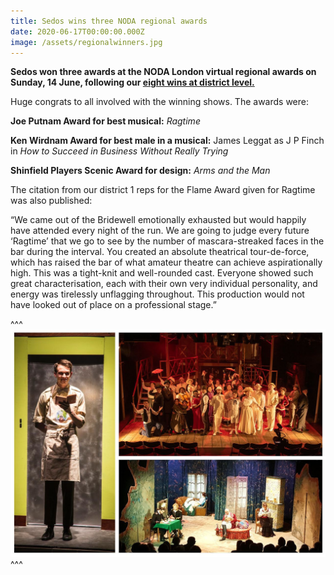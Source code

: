 ```yaml
---
title: Sedos wins three NODA regional awards
date: 2020-06-17T00:00:00.000Z
image: /assets/regionalwinners.jpg
---
```

**Sedos won three awards at the NODA London virtual regional awards on Sunday, 14 June, following our [eight wins at district level.](https://sedos.co.uk/news/2020-05-15-sedos-wins-eight-noda-district-awards)**

Huge congrats to all involved with the winning shows. The awards were:

**Joe Putnam Award for best musical:** *Ragtime*

**Ken Wirdnam Award for best male in a musical:** James Leggat as J P Finch in *How to Succeed in Business Without Really Trying*

**Shinfield Players Scenic Award for design:** *Arms and the Man*

The citation from our district 1 reps for the Flame Award given for Ragtime was also published:

“We came out of the Bridewell emotionally exhausted but would happily have attended every night of the run. We are going to judge every future ‘Ragtime’ that we go to see by the number of mascara-streaked faces in the bar during the interval. You created an absolute theatrical tour-de-force, which has raised the bar of what amateur theatre can achieve aspirationally high. This was a tight-knit and well-rounded cast. Everyone showed such great characterisation, each with their own very individual personality, and energy was tirelessly unflagging throughout. This production would not have looked out of place on a professional stage.”

^^^ ![](/assets/regionalwinners.jpg)
^^^